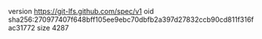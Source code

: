 version https://git-lfs.github.com/spec/v1
oid sha256:270977407f648bff105ee9ebc70dbfb2a397d27832ccb90cd811f316fac31772
size 4287
